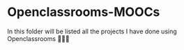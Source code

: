 # Openclassrooms-MOOCs
In this folder will be listed all the projects I have done using Openclassrooms 👩🏼‍💻
